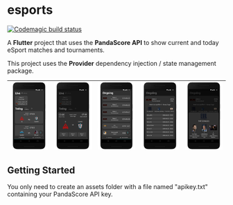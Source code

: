 # esports

[![Codemagic build status](https://api.codemagic.io/apps/5f4e97389c7311000ee8e544/5f4e97389c7311000ee8e543/status_badge.svg)](https://codemagic.io/apps/5f4e97389c7311000ee8e544/5f4e97389c7311000ee8e543/latest_build)

A **Flutter** project that uses the **PandaScore API** to show current and today eSport matches and tournaments.

This project uses the **Provider** dependency injection / state management package.



![Matches](android/fastlane/metadata/android/en-US/images/phoneScreenshots/Nexus%206P-matches.png  "Matches") | ![Match](android/fastlane/metadata/android/en-US/images/phoneScreenshots/Nexus%206P-match.png  "Match") | ![Tournaments](android/fastlane/metadata/android/en-US/images/phoneScreenshots/Nexus%206P-tournaments.png  "Tournaments") | ![Tournament](android/fastlane/metadata/android/en-US/images/phoneScreenshots/Nexus%206P-tournament.png  "Tournament") |  ![Roster](android/fastlane/metadata/android/en-US/images/phoneScreenshots/Nexus%206P-roster.png  "Roster") |
|---|---|---|---|---|



## Getting Started

You only need to create an assets folder with a file named "apikey.txt" containing your PandaScore API key.
